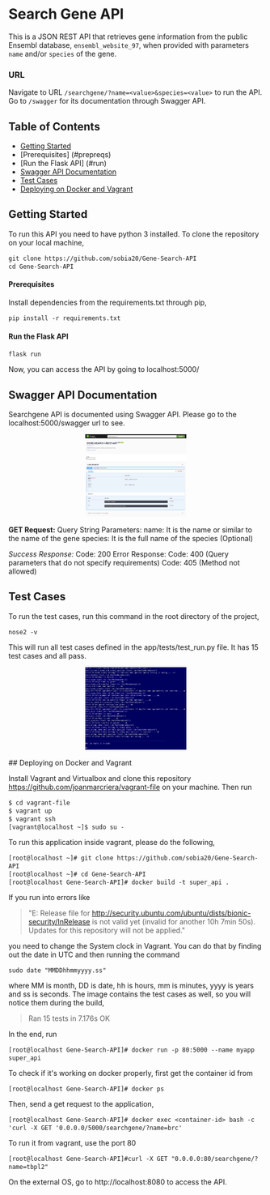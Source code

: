 # Search Gene API

This is a JSON REST API that retrieves gene information from the public Ensembl database, `ensembl_website_97`, when provided with parameters `name` and/or `species` of the gene.

### URL
Navigate to URL `/searchgene/?name=<value>&species=<value>` to run the API. Go to `/swagger` for its documentation through Swagger API.

## Table of Contents
* [Getting Started](#gettingstarted)
 * [Prerequisites] (#prepreqs)
 * [Run the Flask API] (#run)
* [Swagger API Documentation](#swagger)
* [Test Cases](#test)
* [Deploying on Docker and Vagrant](#dockervagrant)
   
## Getting Started
To run this API you need to have python 3 installed.
To clone the repository on your local machine,
```
git clone https://github.com/sobia20/Gene-Search-API
cd Gene-Search-API
```

#### Prerequisites

Install dependencies from the requirements.txt through pip,
```
pip install -r requirements.txt
```

#### Run the Flask API
```
flask run
```
Now, you can access the API by going to localhost:5000/

## Swagger API Documentation
Searchgene API is documented using Swagger API. Please go to the localhost:5000/swagger url to see.
<p align="center">
<img src="./app/static/swagger.png?raw=true" width="200"/></p>

**GET Request:**
 Query String Parameters: 
 name: It is the name or similar to the name of the gene
 species: It is the full name of the species (Optional)

*Success Response:*
Code: 200
Error Response:
Code: 400 (Query parameters that do not specify requirements)
Code: 405 (Method not allowed)

## Test Cases

To run the test cases, run this command in the root directory of the project,
```
nose2 -v
```
This will run all test cases defined in the app/tests/test_run.py file. It has 15 test cases and all pass. 
<p align="center">
<img src="./app/static/test_cases.png?raw=true" width="200"/></p>
## Deploying on Docker and Vagrant

Install Vagrant and Virtualbox and clone this repository https://github.com/joanmarcriera/vagrant-file on your machine.
Then run
```
$ cd vagrant-file
$ vagrant up
$ vagrant ssh
[vagrant@localhost ~]$ sudo su -
```
To run this application inside vagrant, please do the following,
```
[root@localhost ~]# git clone https://github.com/sobia20/Gene-Search-API
[root@localhost ~]# cd Gene-Search-API
[root@localhost Gene-Search-API]# docker build -t super_api .
```
If you run into errors like
 >"E: Release file for http://security.ubuntu.com/ubuntu/dists/bionic-security/InRelease is not valid yet (invalid for another 10h 7min 50s). Updates for this repository will not be applied."
 
you need to change the System clock in Vagrant. You can do that by finding out the date in UTC and then running the command
```
sudo date "MMDDhhmmyyyy.ss"
```
where MM is month, DD is date, hh is hours, mm is minutes, yyyy is years and ss is seconds.
The image contains the test cases as well, so you will notice them during the build, 
>Ran 15 tests in 7.176s
OK

In the end, run
```
[root@localhost Gene-Search-API]# docker run -p 80:5000 --name myapp super_api
```
 To check if it's working on docker properly, first get the container id from 
```
[root@localhost Gene-Search-API]# docker ps
```
Then, send a get request to the application,
```
[root@localhost Gene-Search-API]# docker exec <container-id> bash -c 'curl -X GET '0.0.0.0/5000/searchgene/?name=brc'
```
To run it from vagrant, use the port 80
```
[root@localhost Gene-Search-API]#curl -X GET "0.0.0.0:80/searchgene/?name=tbpl2"
```
On the external OS, go to http://localhost:8080 to access the API. 


